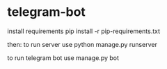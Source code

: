# telegram-bot
install requirements pip install -r pip-requirements.txt 

then: to run server use python manage.py runserver

to run telegram bot use manage.py bot
